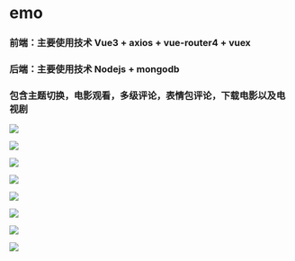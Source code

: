 # emo

### 前端：主要使用技术 Vue3 + axios + vue-router4 + vuex

### 后端：主要使用技术 Nodejs + mongodb

### 包含主题切换，电影观看，多级评论，表情包评论，下载电影以及电视剧


![](https://cdn.jsdelivr.net/gh/ysisrich/Assets/emo/emo_1.png)

![](https://cdn.jsdelivr.net/gh/ysisrich/Assets/emo/emo_2.png)

![](https://cdn.jsdelivr.net/gh/ysisrich/Assets/emo/emo_3.png)

![](https://cdn.jsdelivr.net/gh/ysisrich/Assets/emo/emo_4.png)

![](https://cdn.jsdelivr.net/gh/ysisrich/Assets/emo/emo_5.png)

![](https://cdn.jsdelivr.net/gh/ysisrich/Assets/emo/emo_6.png)

![](https://cdn.jsdelivr.net/gh/ysisrich/Assets/emo/emo_7.png)

![](https://cdn.jsdelivr.net/gh/ysisrich/Assets/emo/emo_8.png)
